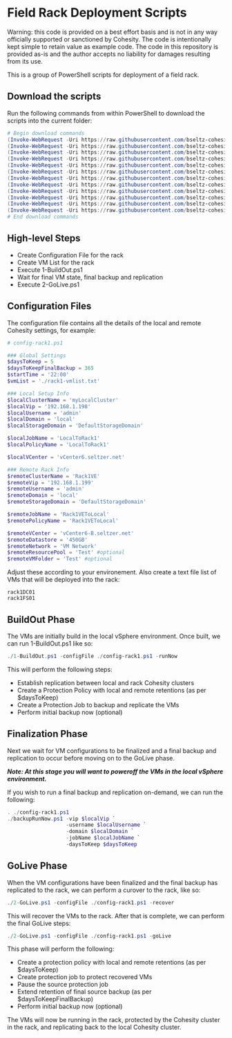 # Field Rack Deployment Scripts

Warning: this code is provided on a best effort basis and is not in any way officially supported or sanctioned by Cohesity. The code is intentionally kept simple to retain value as example code. The code in this repository is provided as-is and the author accepts no liability for damages resulting from its use.

This is a group of PowerShell scripts for deployment of a field rack.

## Download the scripts

Run the following commands from within PowerShell to download the scripts into the current folder:

```powershell
# Begin download commands
(Invoke-WebRequest -Uri https://raw.githubusercontent.com/bseltz-cohesity/scripts/master/powershell/deployFieldRack/1-BuildOut.ps1).content | Out-File 1-BuildOut.ps1; (Get-Content 1-BuildOut.ps1) | Set-Content 1-BuildOut.ps1
(Invoke-WebRequest -Uri https://raw.githubusercontent.com/bseltz-cohesity/scripts/master/powershell/deployFieldRack/2-GoLive.ps1).content | Out-File 2-GoLive.ps1; (Get-Content 2-GoLive.ps1) | Set-Content 2-GoLive.ps1
(Invoke-WebRequest -Uri https://raw.githubusercontent.com/bseltz-cohesity/scripts/master/powershell/deployFieldRack/addRemoteCluster.ps1).content | Out-File addRemoteCluster.ps1; (Get-Content addRemoteCluster.ps1) | Set-Content addRemoteCluster.ps1
(Invoke-WebRequest -Uri https://raw.githubusercontent.com/bseltz-cohesity/scripts/master/powershell/deployFieldRack/backupRunNow.ps1).content | Out-File backupRunNow.ps1; (Get-Content backupRunNow.ps1) | Set-Content backupRunNow.ps1
(Invoke-WebRequest -Uri https://raw.githubusercontent.com/bseltz-cohesity/scripts/master/powershell/cohesity-api/cohesity-api.ps1).content | Out-File cohesity-api.ps1; (Get-Content cohesity-api.ps1) | Set-Content cohesity-api.ps1
(Invoke-WebRequest -Uri https://raw.githubusercontent.com/bseltz-cohesity/scripts/master/powershell/deployFieldRack/cohesityCluster.ps1).content | Out-File cohesityCluster.ps1; (Get-Content cohesityCluster.ps1) | Set-Content cohesityCluster.ps1
(Invoke-WebRequest -Uri https://raw.githubusercontent.com/bseltz-cohesity/scripts/master/powershell/deployFieldRack/config-rack1.ps1).content | Out-File config-rack1.ps1; (Get-Content config-rack1.ps1) | Set-Content config-rack1.ps1
(Invoke-WebRequest -Uri https://raw.githubusercontent.com/bseltz-cohesity/scripts/master/powershell/deployFieldRack/createProtectionPolicy.ps1).content | Out-File createProtectionPolicy.ps1; (Get-Content createProtectionPolicy.ps1) | Set-Content createProtectionPolicy.ps1
(Invoke-WebRequest -Uri https://raw.githubusercontent.com/bseltz-cohesity/scripts/master/powershell/deployFieldRack/createVMProtectionJob.ps1).content | Out-File createVMProtectionJob.ps1; (Get-Content createVMProtectionJob.ps1) | Set-Content createVMProtectionJob.ps1
(Invoke-WebRequest -Uri https://raw.githubusercontent.com/bseltz-cohesity/scripts/master/powershell/deployFieldRack/extendRetention.ps1).content | Out-File extendRetention.ps1; (Get-Content extendRetention.ps1) | Set-Content extendRetention.ps1
(Invoke-WebRequest -Uri https://raw.githubusercontent.com/bseltz-cohesity/scripts/master/powershell/deployFieldRack/pauseProtectionJob.ps1).content | Out-File pauseProtectionJob.ps1; (Get-Content pauseProtectionJob.ps1) | Set-Content pauseProtectionJob.ps1
(Invoke-WebRequest -Uri https://raw.githubusercontent.com/bseltz-cohesity/scripts/master/powershell/deployFieldRack/recoverVMJob.ps1).content | Out-File recoverVMJob.ps1; (Get-Content recoverVMJob.ps1) | Set-Content recoverVMJob.ps1
# End download commands
```

## High-level Steps

* Create Configuration File for the rack
* Create VM List for the rack
* Execute 1-BuildOut.ps1
* Wait for final VM state, final backup and replication
* Execute 2-GoLive.ps1

## Configuration Files

The configuration file contains all the details of the local and remote Cohesity settings, for example:

```powershell
# config-rack1.ps1

### Global Settings
$daysToKeep = 5
$daysToKeepFinalBackup = 365
$startTime = '22:00'
$vmList = './rack1-vmlist.txt'

### Local Setup Info
$localClusterName = 'myLocalCluster'
$localVip = '192.168.1.198'
$localUsername = 'admin'
$localDomain = 'local'
$localStorageDomain = 'DefaultStorageDomain'

$localJobName = 'LocalToRack1'
$localPolicyName = 'LocalToRack1'

$localVCenter = 'vCenter6.seltzer.net'

### Remote Rack Info
$remoteClusterName = 'Rack1VE'
$remoteVip = '192.168.1.199'
$remoteUsername = 'admin'
$remoteDomain = 'local'
$remoteStorageDomain = 'DefaultStorageDomain'

$remoteJobName = 'Rack1VEToLocal'
$remotePolicyName = 'Rack1VEToLocal'

$remoteVCenter = 'vCenter6-B.seltzer.net'
$remoteDatastore = '450GB'
$remoteNetwork = 'VM Network'
$remoteResourcePool = 'Test' #optional
$remoteVMFolder = 'Test' #optional
```

Adjust these according to your environement. Also create a text file list of VMs that will be deployed into the rack:

```text
rack1DC01
rack1FS01
```

## BuildOut Phase

The VMs are initially build in the local vSphere environment. Once built, we can run 1-BuildOut.ps1 like so:

```powershell
./1-BuildOut.ps1 -configFile ./config-rack1.ps1 -runNow
```

This will perform the following steps:

* Establish replication between local and rack Cohesity clusters
* Create a Protection Policy with local and remote retentions (as per $daysToKeep)
* Create a Protection Job to backup and replicate the VMs
* Perform initial backup now (optional)

## Finalization Phase

Next we wait for VM configurations to be finalized and a final backup and replication to occur before moving on to the GoLive phase. 

**_Note: At this stage you will want to poweroff the VMs in the local vSphere environment._**

If you wish to run a final backup and replication on-demand, we can run the following:

```powershell
. ./config-rack1.ps1
./backupRunNow.ps1 -vip $localVip `
                   -username $localUsername `
                   -domain $localDomain `
                   -jobName $localJobName `
                   -daysToKeep $daysToKeep
```

## GoLive Phase

When the VM configurations have been finalized and the final backup has replicated to the rack, we can perform a curover to the rack, like so:

```powershell
./2-GoLive.ps1 -configFile ./config-rack1.ps1 -recover
```
This will recover the VMs to the rack. After that is complete, we can perform the final GoLive steps: 

```powershell
./2-GoLive.ps1 -configFile ./config-rack1.ps1 -goLive
```

This phase will perform the following:

* Create a protection policy with local and remote retentions (as per $daysToKeep)
* Create protection job to protect recovered VMs
* Pause the source protection job
* Extend retention of final source backup (as per $daysToKeepFinalBackup)
* Perform initial backup now (optional)

The VMs will now be running in the rack, protected by the Cohesity cluster in the rack, and replicating back to the local Cohesity cluster.